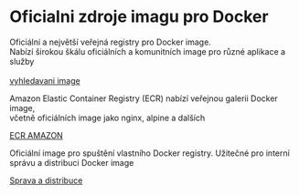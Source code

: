 # Oficialni zdroje imagu pro Docker #


Oficiální a největší veřejná registry pro Docker image.<br>
Nabízí širokou škálu oficiálních a komunitních image pro různé aplikace a služby<br>
<br>
[vyhledavani image](https://hub.docker.com/search?badges=official)<br>


Amazon Elastic Container Registry (ECR) nabízí veřejnou galerii Docker image,<br> 
včetně oficiálních image jako nginx, alpine a dalších<br>

[ECR AMAZON](https://gallery.ecr.aws/)<br>


Oficiální image pro spuštění vlastního Docker registry. Užitečné pro interní správu a distribuci Docker image<br>

[Sprava a distribuce](https://hub.docker.com/_/registry)<br>










